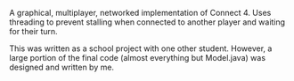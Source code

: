 A graphical, multiplayer, networked implementation of Connect 4. Uses threading to prevent stalling when connected to another player and waiting for their turn.

This was written as a school project with one other student. However, a large portion of the final code (almost everything but Model.java) was designed and written by me.
